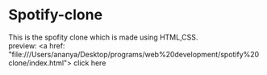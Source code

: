 # Spotify-clone
This is the spofity clone which is made using HTML,CSS.
<br>
preview: <a href: "file:///Users/ananya/Desktop/programs/web%20development/spotify%20clone/index.html"> click here</a>

